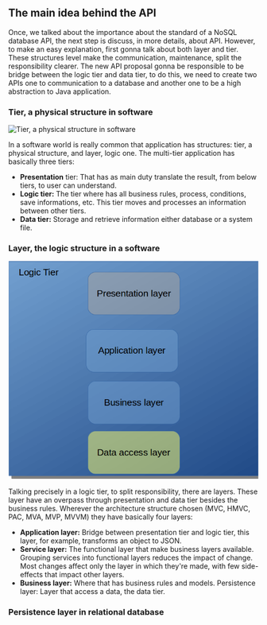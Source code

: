

## The main idea behind the API


   Once, we talked about the importance about the standard of a NoSQL database API, the next step is discuss, in more details, about API. However, to make an easy explanation, first gonna talk about both layer and tier. These structures level make the communication, maintenance, split the responsibility clearer. The new API proposal gonna be responsible to be bridge between the logic tier and data tier, to do this, we need to create two APIs one to communication to a database and another one to be a high abstraction to Java application.




### Tier, a physical structure in software

![Tier, a physical structure in software
](../01.png)



  In a software world is really common that application has structures: tier, a physical structure, and layer, logic one. The multi-tier application has basically three tiers:

* **Presentation** 	tier: That has as main duty translate the result, from below tiers, to user can understand.	
* **Logic tier:** The tier where has all business rules, process, conditions, save 	informations, etc. This tier moves and processes an information between other tiers.
* **Data tier:** Storage and retrieve information either database or a system file.



### Layer, the logic structure in a software


![Layer, the logic structure in a software](../02.png)
 
 
   
   Talking precisely in a logic tier, to split responsibility, there are layers. These layer have an overpass through presentation and data tier besides the business rules. Wherever the architecture structure chosen (MVC, HMVC, PAC, MVA, MVP, MVVM) they have basically four layers:

* **Application layer:** Bridge between presentation tier and logic tier, this layer, for example, transforms an object to JSON.
* **Service layer:** The functional layer that make business layers available. Grouping services into functional layers reduces the impact of change. Most 	changes affect only the layer in which they're made, with few side-effects that impact other layers. 	
* **Business layer:** Where that has business rules and models.
Persistence layer: Layer that access a data, the data tier.


###	Persistence layer in relational database


